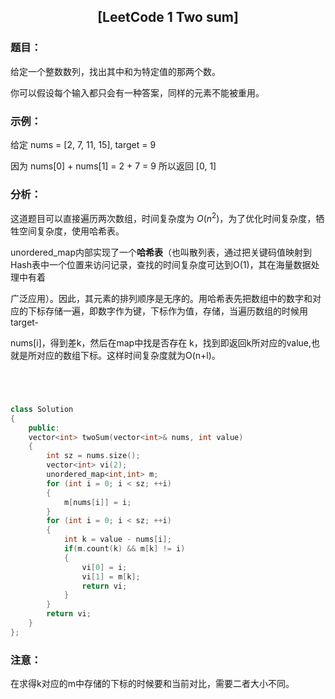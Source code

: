 ## <center>[LeetCode 1 Two sum]</center>

### 题目：

给定一个整数数列，找出其中和为特定值的那两个数。

你可以假设每个输入都只会有一种答案，同样的元素不能被重用。

### 示例：

给定 nums = [2, 7, 11, 15], target = 9

因为 nums[0] + nums[1] = 2 + 7 = 9
所以返回 [0, 1]

### 分析：

这道题目可以直接遍历两次数组，时间复杂度为 $O(n^2)$，为了优化时间复杂度，牺牲空间复杂度，使用哈希表。

unordered_map内部实现了一个**哈希表**（也叫散列表，通过把关键码值映射到Hash表中一个位置来访问记录，查找的时间复杂度可达到O(1)，其在海量数据处理中有着

广泛应用）。因此，其元素的排列顺序是无序的。用哈希表先把数组中的数字和对应的下标存储一遍，即数字作为键，下标作为值，存储，当遍历数组的时候用target-

nums[i]，得到差k，然后在map中找是否存在 k，找到即返回k所对应的value,也就是所对应的数组下标。这样时间复杂度就为O(n+l)。

```c++




class Solution
{
    public:
    vector<int> twoSum(vector<int>& nums, int value)
    {
        int sz = nums.size();
        vector<int> vi(2);
        unordered_map<int,int> m;
        for (int i = 0; i < sz; ++i)
        {
            m[nums[i]] = i;
        }
        for (int i = 0; i < sz; ++i)
        {
            int k = value - nums[i];
            if(m.count(k) && m[k] != i)
            {
                vi[0] = i;
                vi[1] = m[k];
                return vi;
            }
        }
        return vi;
    }
};

```

### 注意：

在求得k对应的m中存储的下标的时候要和当前对比，需要二者大小不同。
